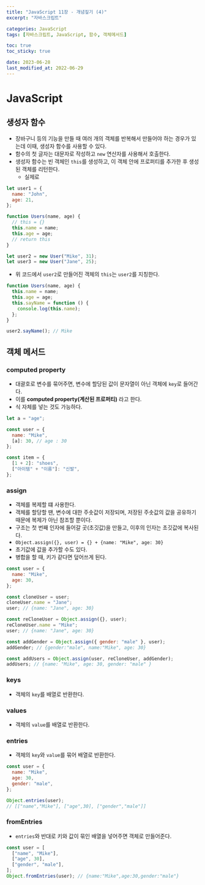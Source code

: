 ```yaml
---
title: "JavaScript 11장 - 개념짚기 (4)"
excerpt: "자바스크립트"

categories: JavaScript
tags: [자바스크립트, JavaScript, 함수, 객체메서드]

toc: true
toc_sticky: true

date: 2023-06-28
last_modified_at: 2022-06-29
---
```


# JavaScript

## 생성자 함수

- 장바구니 등의 기능을 만들 때 여러 개의 객체를 반복해서 만들어야 하는 경우가 있는데 이때, 생성자 함수를 사용할 수 있다.
- 함수의 첫 글자는 대문자로 작성하고 `new` 연산자를 사용해서 호출한다.
- 생성자 함수는 빈 객체인 `this`를 생성하고, 이 객체 안에 프로퍼티를 추가한 후 생성된 객체를 리턴한다.
  - 실제로

```js
let user1 = {
  name: "John",
  age: 21,
};

function Users(name, age) {
  // this = {}
  this.name = name;
  this.age = age;
  // return this
}

let user2 = new User("Mike", 31);
let user3 = new User("Jane", 25);
```

- 위 코드에서 `user2`로 만들어진 객체의 `this`는 `user2`를 지칭한다.

```js
function Users(name, age) {
  this.name = name;
  this.age = age;
  this.sayName = function () {
    console.log(this.name);
  };
}

user2.sayName(); // Mike
```

## 객체 메서드

### computed property

- 대괄호로 변수를 묶어주면, 변수에 할당된 값이 문자열이 아닌 객체에 `key`로 들어간다.
- 이를 **computed property(계산된 프로퍼티)** 라고 한다.
- 식 자체를 넣는 것도 가능하다.

```js
let a = "age";

const user = {
  name: "Mike",
  [a]: 30, // age : 30
};

const item = {
  [1 + 2]: "shoes",
  ["아이템" + "이름"]: "신발",
};
```

### assign

- 객체를 복제할 떄 사용한다.
- 객체를 할당할 땐, 변수에 대한 주솟값이 저장되며, 저장된 주솟값의 값을 공유하기 때문에 복제가 아닌 참조할 뿐이다.
- 구조는 첫 번째 인자에 들어갈 곳(초깃값)을 만들고, 이후의 인자는 초깃값에 복사된다.
- `Object.assign({}, user) = {} + {name: "Mike", age: 30}`
- 초기값에 값을 추가할 수도 있다.
- 병합을 할 때, 키가 같다면 덮어쓰게 된다.

```js
const user = {
  name: "Mike",
  age: 30,
};

const cloneUser = user;
cloneUser.name = "Jane";
user; // {name: "Jane", age: 30}

const reCloneUser = Object.assign({}, user);
reCloneUser.name = "Mike";
user; // {name: "Jane", age: 30}

const addGender = Object.assign({ gender: "male" }, user);
addGender; // {gender:"male", name:"Mike", age: 30}

const addUsers = Object.assign(user, reCloneUser, addGender);
addUsers; // {name: "Mike", age: 30, gender: "male" }
```

### keys

- 객체의 `key`를 배열로 반환한다.

### values

- 객체의 `value`를 배열로 반환한다.

### entries

- 객체의 `key`와 `value`를 묶어 배열로 반환한다.

```js
const user = {
  name: "Mike",
  age: 30,
  gender: "male",
};

Object.entries(user);
// [["name","Mike"], ["age",30], ["gender","male"]]
```

### fromEntries

- `entries`와 반대로 키와 값이 묶인 배열을 넣어주면 객체로 만들어준다.

```js
const user = [
  ["name", "Mike"],
  ["age", 30],
  ["gender", "male"],
];
Object.fromEntries(user); // {name:"Mike",age:30,gender:"male"}
```
